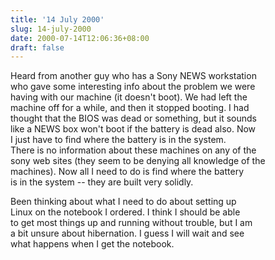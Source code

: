 ```yaml
---
title: '14 July 2000'
slug: 14-july-2000
date: 2000-07-14T12:06:36+08:00
draft: false
---
```


Heard from another guy who has a Sony NEWS workstation\
who gave some interesting info about the problem we were\
having with our machine (it doesn\'t boot). We had left the\
machine off for a while, and then it stopped booting. I had\
thought that the BIOS was dead or something, but it sounds\
like a NEWS box won\'t boot if the battery is dead also. Now\
I just have to find where the battery is in the system.\
There is no information about these machines on any of the\
sony web sites (they seem to be denying all knowledge of the\
machines). Now all I need to do is find where the battery\
is in the system \-- they are built very solidly.

Been thinking about what I need to do about setting up\
Linux on the notebook I ordered. I think I should be able\
to get most things up and running without trouble, but I am\
a bit unsure about hibernation. I guess I will wait and see\
what happens when I get the notebook.
